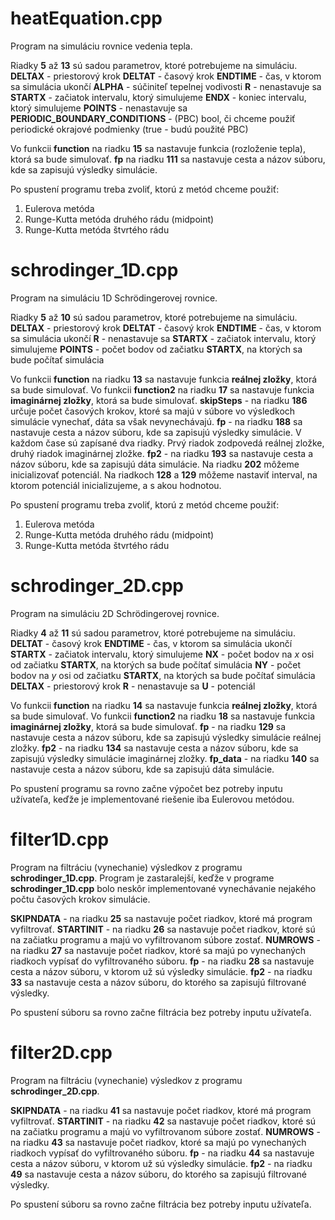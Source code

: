 # heatEquation.cpp
Program na simuláciu rovnice vedenia tepla.

Riadky **5** až **13** sú sadou parametrov, ktoré potrebujeme na simuláciu.<br>
**DELTAX** - priestorový krok
**DELTAT** - časový krok
**ENDTIME** - čas, v ktorom sa simulácia ukončí
**ALPHA** - súčiniteľ tepelnej vodivosti
**R** - nenastavuje sa
**STARTX** - začiatok intervalu, ktorý simulujeme
**ENDX** - koniec intervalu, ktorý simulujeme
**POINTS** - nenastavuje sa
**PERIODIC_BOUNDARY_CONDITIONS** - (PBC) bool, či chceme použiť periodické okrajové podmienky (true - budú použité PBC)

Vo funkcii **function** na riadku **15** sa nastavuje funkcia (rozloženie tepla), ktorá sa bude simulovať.
**fp** na riadku **111** sa nastavuje cesta a názov súboru, kde sa zapisujú výsledky simulácie.

Po spustení programu treba zvoliť, ktorú z metód chceme použiť:
1. Eulerova metóda
2. Runge-Kutta metóda druhého rádu (midpoint)
3. Runge-Kutta metóda štvrtého rádu

# schrodinger_1D.cpp
Program na simuláciu 1D Schrödingerovej rovnice.

Riadky **5** až **10** sú sadou parametrov, ktoré potrebujeme na simuláciu.
**DELTAX** - priestorový krok
**DELTAT** - časový krok
**ENDTIME** - čas, v ktorom sa simulácia ukončí
**R** - nenastavuje sa
**STARTX** - začiatok intervalu, ktorý simulujeme
**POINTS** - počet bodov od začiatku **STARTX**, na ktorých sa bude počítať simulácia

Vo funkcii **function** na riadku **13** sa nastavuje funkcia **reálnej zložky**, ktorá sa bude simulovať.
Vo funkcii **function2** na riadku **17** sa nastavuje funkcia **imaginárnej zložky**, ktorá sa bude simulovať.
**skipSteps** - na riadku **186** určuje počet časových krokov, ktoré sa majú v súbore vo výsledkoch simulácie vynechať, dáta sa však nevynechávajú.
**fp** - na riadku **188** sa nastavuje cesta a názov súboru, kde sa zapisujú výsledky simulácie. V každom čase sú zapísané dva riadky. Prvý riadok zodpovedá reálnej zložke, druhý riadok imaginárnej zložke.
**fp2** - na riadku **193** sa nastavuje cesta a názov súboru, kde sa zapisujú dáta simulácie.
Na riadku **202** môžeme inicializovať potenciál. Na riadkoch **128** a **129** môžeme nastaviť interval, na ktorom potenciál inicializujeme, a s akou hodnotou.

Po spustení programu treba zvoliť, ktorú z metód chceme použiť:
1. Eulerova metóda
2. Runge-Kutta metóda druhého rádu (midpoint)
3. Runge-Kutta metóda štvrtého rádu

# schrodinger_2D.cpp
Program na simuláciu 2D Schrödingerovej rovnice.

Riadky **4** až **11** sú sadou parametrov, ktoré potrebujeme na simuláciu.
**DELTAT** - časový krok
**ENDTIME** - čas, v ktorom sa simulácia ukončí
**STARTX** - začiatok intervalu, ktorý simulujeme
**NX** - počet bodov na *x* osi od začiatku **STARTX**, na ktorých sa bude počítať simulácia
**NY** - počet bodov na *y* osi od začiatku **STARTX**, na ktorých sa bude počítať simulácia
**DELTAX** - priestorový krok
**R** - nenastavuje sa
**U** - potenciál

Vo funkcii **function** na riadku **14** sa nastavuje funkcia **reálnej zložky**, ktorá sa bude simulovať.
Vo funkcii **function2** na riadku **18** sa nastavuje funkcia **imaginárnej zložky**, ktorá sa bude simulovať.
**fp** - na riadku **129** sa nastavuje cesta a názov súboru, kde sa zapisujú výsledky simulácie reálnej zložky.
**fp2** - na riadku **134** sa nastavuje cesta a názov súboru, kde sa zapisujú výsledky simulácie imaginárnej zložky.
**fp_data** - na riadku **140** sa nastavuje cesta a názov súboru, kde sa zapisujú dáta simulácie.

Po spustení programu sa rovno začne výpočet bez potreby inputu užívateľa, keďže je implementované riešenie iba Eulerovou metódou.

# filter1D.cpp
Program na filtráciu (vynechanie) výsledkov z programu **schrodinger_1D.cpp**.
Program je zastaralejší, keďže v programe **schrodinger_1D.cpp** bolo neskôr implementované vynechávanie nejakého počtu časových krokov simulácie.

**SKIPNDATA** - na riadku **25** sa nastavuje počet riadkov, ktoré má program vyfiltrovať.
**STARTINIT** - na riadku **26** sa nastavuje počet riadkov, ktoré sú na začiatku programu a majú vo vyfiltrovanom súbore zostať.
**NUMROWS** - na riadku **27** sa nastavuje počet riadkov, ktoré sa majú po vynechaných riadkoch vypísať do vyfiltrovaného súboru.
**fp** - na riadku **28** sa nastavuje cesta a názov súboru, v ktorom už sú výsledky simulácie.
**fp2** - na riadku **33** sa nastavuje cesta a názov súboru, do ktorého sa zapisujú filtrované výsledky.

Po spustení súboru sa rovno začne filtrácia bez potreby inputu užívateľa.

# filter2D.cpp
Program na filtráciu (vynechanie) výsledkov z programu **schrodinger_2D.cpp**.

**SKIPNDATA** - na riadku **41** sa nastavuje počet riadkov, ktoré má program vyfiltrovať.
**STARTINIT** - na riadku **42** sa nastavuje počet riadkov, ktoré sú na začiatku programu a majú vo vyfiltrovanom súbore zostať.
**NUMROWS** - na riadku **43** sa nastavuje počet riadkov, ktoré sa majú po vynechaných riadkoch vypísať do vyfiltrovaného súboru.
**fp** - na riadku **44** sa nastavuje cesta a názov súboru, v ktorom už sú výsledky simulácie.
**fp2** - na riadku **49** sa nastavuje cesta a názov súboru, do ktorého sa zapisujú filtrované výsledky.

Po spustení súboru sa rovno začne filtrácia bez potreby inputu užívateľa.
